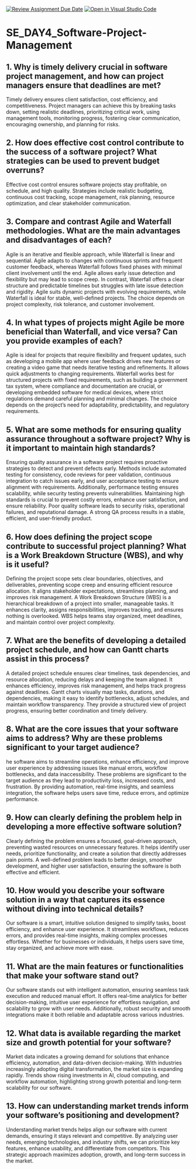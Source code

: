 [![Review Assignment Due Date](https://classroom.github.com/assets/deadline-readme-button-22041afd0340ce965d47ae6ef1cefeee28c7c493a6346c4f15d667ab976d596c.svg)](https://classroom.github.com/a/9pw6JKcu)
[![Open in Visual Studio Code](https://classroom.github.com/assets/open-in-vscode-2e0aaae1b6195c2367325f4f02e2d04e9abb55f0b24a779b69b11b9e10269abc.svg)](https://classroom.github.com/online_ide?assignment_repo_id=18456180&assignment_repo_type=AssignmentRepo)
# SE_DAY4_Software-Project-Management
## 1. Why is timely delivery crucial in software project management, and how can project managers ensure that deadlines are met?
Timely delivery ensures client satisfaction, cost efficiency, and competitiveness. Project managers can achieve this by breaking tasks down, setting realistic deadlines, prioritizing critical work, using management tools, monitoring progress, fostering clear communication, encouraging ownership, and planning for risks.

## 2. How does effective cost control contribute to the success of a software project? What strategies can be used to prevent budget overruns?
Effective cost control ensures software projects stay profitable, on schedule, and high quality. Strategies include realistic budgeting, continuous cost tracking, scope management, risk planning, resource optimization, and clear stakeholder communication.

## 3. Compare and contrast Agile and Waterfall methodologies. What are the main advantages and disadvantages of each?
Agile is an iterative and flexible approach, while Waterfall is linear and sequential. Agile adapts to changes with continuous sprints and frequent customer feedback, whereas Waterfall follows fixed phases with minimal client involvement until the end.
Agile allows early issue detection and flexibility but may lead to scope creep. In contrast, Waterfall offers a clear structure and predictable timelines but struggles with late issue detection and rigidity.
Agile suits dynamic projects with evolving requirements, while Waterfall is ideal for stable, well-defined projects. The choice depends on project complexity, risk tolerance, and customer involvement.

## 4. In what types of projects might Agile be more beneficial than Waterfall, and vice versa? Can you provide examples of each?
Agile is ideal for projects that require flexibility and frequent updates, such as developing a mobile app where user feedback drives new features or creating a video game that needs iterative testing and refinements. It allows quick adjustments to changing requirements.
Waterfall works best for structured projects with fixed requirements, such as building a government tax system, where compliance and documentation are crucial, or developing embedded software for medical devices, where strict regulations demand careful planning and minimal changes.
The choice depends on the project’s need for adaptability, predictability, and regulatory requirements.

## 5. What are some methods for ensuring quality assurance throughout a software project? Why is it important to maintain high standards?
Ensuring quality assurance in a software project requires proactive strategies to detect and prevent defects early. Methods include automated testing for consistency, code reviews for peer validation, continuous integration to catch issues early, and user acceptance testing to ensure alignment with requirements. Additionally, performance testing ensures scalability, while security testing prevents vulnerabilities.
Maintaining high standards is crucial to prevent costly errors, enhance user satisfaction, and ensure reliability. Poor quality software leads to security risks, operational failures, and reputational damage. A strong QA process results in a stable, efficient, and user-friendly product.

## 6. How does defining the project scope contribute to successful project planning? What is a Work Breakdown Structure (WBS), and why is it useful?
Defining the project scope sets clear boundaries, objectives, and deliverables, preventing scope creep and ensuring efficient resource allocation. It aligns stakeholder expectations, streamlines planning, and improves risk management.
A Work Breakdown Structure (WBS) is a hierarchical breakdown of a project into smaller, manageable tasks. It enhances clarity, assigns responsibilities, improves tracking, and ensures nothing is overlooked. WBS helps teams stay organized, meet deadlines, and maintain control over project complexity.

## 7. What are the benefits of developing a detailed project schedule, and how can Gantt charts assist in this process?
A detailed project schedule ensures clear timelines, task dependencies, and resource allocation, reducing delays and keeping the team aligned. It enhances efficiency, improves risk management, and helps track progress against deadlines.
Gantt charts visually map tasks, durations, and dependencies, making it easy to identify bottlenecks, adjust schedules, and maintain workflow transparency. They provide a structured view of project progress, ensuring better coordination and timely delivery.

## 8. What are the core issues that your software aims to address? Why are these problems significant to your target audience?
he software aims to streamline operations, enhance efficiency, and improve user experience by addressing issues like manual errors, workflow bottlenecks, and data inaccessibility. These problems are significant to the target audience as they lead to productivity loss, increased costs, and frustration. By providing automation, real-time insights, and seamless integration, the software helps users save time, reduce errors, and optimize performance.

## 9. How can clearly defining the problem help in developing a more effective software solution?
Clearly defining the problem ensures a focused, goal-driven approach, preventing wasted resources on unnecessary features. It helps identify user needs, prioritize functionality, and create a solution that directly addresses pain points. A well-defined problem leads to better design, smoother development, and higher user satisfaction, ensuring the software is both effective and efficient.

## 10. How would you describe your software solution in a way that captures its essence without diving into technical details?
Our software is a smart, intuitive solution designed to simplify tasks, boost efficiency, and enhance user experience. It streamlines workflows, reduces errors, and provides real-time insights, making complex processes effortless. Whether for businesses or individuals, it helps users save time, stay organized, and achieve more with ease.

## 11. What are the main features or functionalities that make your software stand out?
Our software stands out with intelligent automation, ensuring seamless task execution and reduced manual effort. It offers real-time analytics for better decision-making, intuitive user experience for effortless navigation, and scalability to grow with user needs. Additionally, robust security and smooth integrations make it both reliable and adaptable across various industries.
## 12. What data is available regarding the market size and growth potential for your software?
Market data indicates a growing demand for solutions that enhance efficiency, automation, and data-driven decision-making. With industries increasingly adopting digital transformation, the market size is expanding rapidly. Trends show rising investments in AI, cloud computing, and workflow automation, highlighting strong growth potential and long-term scalability for our software.

## 13. How can understanding market trends inform your software’s positioning and development?
Understanding market trends helps align our software with current demands, ensuring it stays relevant and competitive. By analyzing user needs, emerging technologies, and industry shifts, we can prioritize key features, enhance usability, and differentiate from competitors. This strategic approach maximizes adoption, growth, and long-term success in the market.








